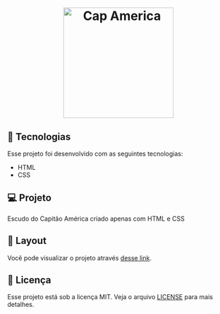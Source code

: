 <h1 align="center">
  <img alt="Cap America" title="Capitao America" src="http://3.bp.blogspot.com/_bfsoDqhWzmQ/TNDQJWyQwvI/AAAAAAAAAMs/j-diEKDcnKE/s1600/preview+blog.jpg" width="250px" />
</h1>


## 🚀 Tecnologias

Esse projeto foi desenvolvido com as seguintes tecnologias:

- HTML
- CSS


## 💻 Projeto

Escudo do Capitão América criado apenas com HTML e CSS

## 🔖 Layout

Você pode visualizar o projeto através [desse link](https://valtercioj.github.io/capitao-america/).

## :memo: Licença

Esse projeto está sob a licença MIT. Veja o arquivo [LICENSE](LICENSE.md) para mais detalhes.

